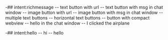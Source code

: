 -## intent:richmessage
-- text button with url
-- text button with msg in chat window
-- image button with url
-- image button with msg in chat window
-- multiple text buttons
-- horizontal text buttons
-- button with compact webview
-- hello in the chat window
-- I clicked the airplane

-## intent:hello
-- hi
-- hello
